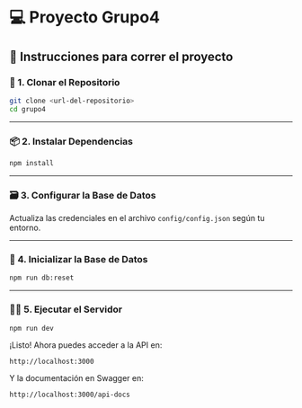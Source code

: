 # 💻 Proyecto Grupo4

## 📝 Instrucciones para correr el proyecto

### 📂 1. Clonar el Repositorio
```bash
git clone <url-del-repositorio>
cd grupo4
```

---

### 📦 2. Instalar Dependencias
```bash
npm install
```

---

### 🗃️ 3. Configurar la Base de Datos
Actualiza las credenciales en el archivo `config/config.json` según tu entorno.

---

### 🚀 4. Inicializar la Base de Datos
```bash
npm run db:reset
```

---

### 🏃‍♂️ 5. Ejecutar el Servidor
```bash
npm run dev
```


¡Listo! Ahora puedes acceder a la API en:
```
http://localhost:3000
```

Y la documentación en Swagger en:
```
http://localhost:3000/api-docs
```